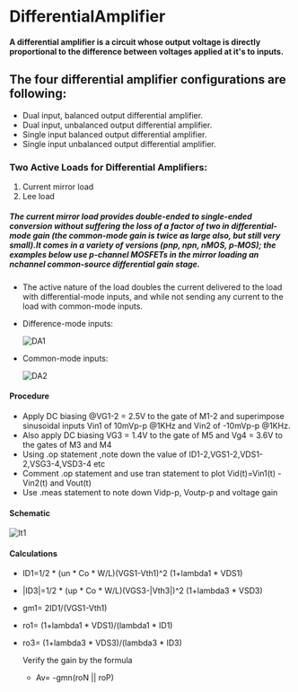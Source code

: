 # DifferentialAmplifier
#### A differential amplifier is a circuit whose output voltage is directly proportional to the difference between voltages applied at it's to inputs.
## The four differential amplifier configurations are following:
* Dual input, balanced output differential amplifier.
* Dual input, unbalanced output differential amplifier.
* Single input balanced output differential amplifier.
* Single input unbalanced output differential amplifier.

### Two Active Loads for Differential Amplifiers:
1. Current mirror load
2. Lee load

##### The current mirror load provides double-ended to single-ended conversion without suffering the loss of a factor of two in differential-mode gain (the common-mode gain is twice as large also, but still very small).It comes in a variety of versions (pnp, npn, nMOS, p-MOS); the examples below use p-channel MOSFETs in the mirror loading an nchannel common-source differential gain stage. 
* The active nature of the load doubles the current delivered to the load with differential-mode inputs, and while not sending any current to the load with common-mode inputs.

* Difference-mode inputs:
  
  ![DA1](https://github.com/Sinha321/DifferentialAmplifier/assets/116704941/0abbd39a-3363-44b6-8b23-4e7a179d29c0)

* Common-mode inputs:
  
  ![DA2](https://github.com/Sinha321/DifferentialAmplifier/assets/116704941/2042a0aa-4c96-4722-9e8c-378526bc0061)

#### Procedure
  * Apply DC biasing @VG1-2 = 2.5V to the gate of M1-2 and superimpose sinusoidal inputs Vin1 of 10mVp-p @1KHz and Vin2 of -10mVp-p @1KHz.
  * Also apply DC biasing VG3 = 1.4V to the gate of M5 and Vg4 = 3.6V to the gates of M3 and M4
  * Using .op statement ,note down the value of ID1-2,VGS1-2,VDS1-2,VSG3-4,VSD3-4 etc
  * Comment .op statement and use tran statement to plot Vid(t)=Vin1(t) - Vin2(t) and Vout(t)
  * Use .meas statement to note down Vidp-p, Voutp-p and voltage gain 

#### Schematic

![lt1](https://github.com/Sinha321/DifferentialAmplifier/assets/116704941/5eec790c-3ea9-4de6-9b2a-fb9be108dd1b)

#### Calculations 
* ID1=1/2 * (un * Co * W/L)(VGS1-Vth1)^2 (1+lambda1 * VDS1)
* |ID3|=1/2 * (up * Co * W/L)(VGS3-|Vth3|)^2 (1+lambda3 * VSD3)
* gm1= 2ID1/(VGS1-Vth1)
* ro1= (1+lambda1 * VDS1)/(lambda1 * ID1)
* ro3= (1+lambda3 * VDS3)/(lambda3 * ID3)

  Verify the gain by the formula
  * Av= -gmn(roN || roP)


